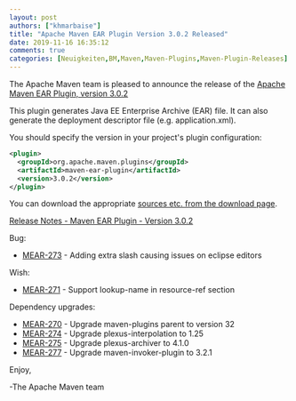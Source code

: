 ```yaml
---
layout: post
authors: ["khmarbaise"]
title: "Apache Maven EAR Plugin Version 3.0.2 Released"
date: 2019-11-16 16:35:12
comments: true
categories: [Neuigkeiten,BM,Maven,Maven-Plugins,Maven-Plugin-Releases]
---
```

The Apache Maven team is pleased to announce the release of the 
[Apache Maven EAR Plugin, version 3.0.2][MEAR]

This plugin generates Java EE Enterprise Archive (EAR) file. It can also
generate the deployment descriptor file (e.g. application.xml).

You should specify the version in your project's plugin configuration:

```xml
<plugin>
  <groupId>org.apache.maven.plugins</groupId>
  <artifactId>maven-ear-plugin</artifactId>
  <version>3.0.2</version>
</plugin>
```

You can download the appropriate [sources etc. from the download page](https://maven.apache.org/plugins/maven-ear-plugin/download.cgi).
 

<!-- more -->

[Release Notes - Maven EAR Plugin - Version 3.0.2](https://issues.apache.org/jira/secure/ReleaseNote.jspa?projectId=12317422&version=12343262)

Bug:

 * [MEAR-273] - Adding extra slash causing issues on eclipse editors
 
Wish:

 * [MEAR-271] - Support lookup-name in resource-ref section
 
Dependency upgrades:

 * [MEAR-270] - Upgrade maven-plugins parent to version 32
 * [MEAR-274] - Upgrade plexus-interpolation to 1.25
 * [MEAR-275] - Upgrade plexus-archiver to 4.1.0
 * [MEAR-277] - Upgrade maven-invoker-plugin to 3.2.1

Enjoy,

-The Apache Maven team

[MEAR]: https://maven.apache.org/plugins/maven-ear-plugin/
[MEAR-270]: https://issues.apache.org/jira/browse/MEAR-270
[MEAR-271]: https://issues.apache.org/jira/browse/MEAR-271
[MEAR-273]: https://issues.apache.org/jira/browse/MEAR-273
[MEAR-274]: https://issues.apache.org/jira/browse/MEAR-274
[MEAR-275]: https://issues.apache.org/jira/browse/MEAR-275
[MEAR-277]: https://issues.apache.org/jira/browse/MEAR-277